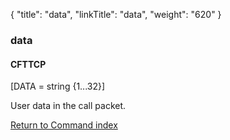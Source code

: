 {
    "title": "data",
    "linkTitle": "data",
    "weight": "620"
}<span id="data"></span>

### data

#### CFTTCP

\[DATA = string {1...32}\]

User data in the call packet.

[Return to Command index](../../)
